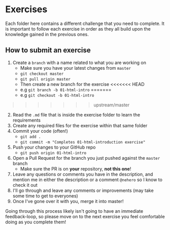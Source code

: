# Exercises

Each folder here contains a different challenge that you need to complete. It is important to follow each exercise in order as they all build upon the knowledge gained in the previous ones.

## How to submit an exercise

1. Create a `branch` with a name related to what you are working on
   - Make sure you have your latest changes from `master`
   - `git checkout master`
   - `git pull origin master`
   - Then create a new branch for the exercise
<<<<<<< HEAD
   - e.g `git branch -b 01-html-intro`
=======
   - e.g `git checkout -b 01-html-intro`
>>>>>>> upstream/master
2. Read the `.md` file that is inside the exercise folder to learn the requirements
3. Create any required files for the exercise within that same folder
4. Commit your code (often!)
   - `git add .`
   - `git commit -m "Completes 01-html-introduction exercise"`
5. Push your changes to your GitHub repo
   - `git push origin 01-html-intro`
6. Open a Pull Request for the branch you just pushed against the `master` branch
   - Make sure the PR is on **your** repository, **not this one**!
7. Leave any questions or comments you have in the description, and mention me in either the description or a comment `@nehero` so I know to check it out
8. I'll go through and leave any comments or improvements (may take some time to get to everyones)
9. Once I've gone over it with you, merge it into master!

Going through this process likely isn't going to have an immediate feedback-loop, so please move on to the next exercise you feel comfortable doing as you complete them!
